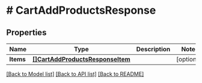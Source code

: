 # # CartAddProductsResponse


## Properties 


Name | Type | Description | Notes
------------ | ------------- | ------------- | -------------
**Items**| [**[]CartAddProductsResponseItem**](CartAddProductsResponseItem.md) |   | [optional]


[[Back to Model list]](../../README.md#models) [[Back to API list]](../../README.md#endpoints) [[Back to README]](../../README.md)

